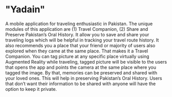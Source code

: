 # "Yadain" 
A mobile application for traveling enthusiastic in Pakistan. The unique modules of this application are (1) Travel Companion, (2) Share and Preserve Pakistan’s Oral History. It allow you to save and share your traveling logs which will be helpful in tracking your travel route history. It also recommends you a place that your friend or majority of users also explored when they came at the same place. That makes it a Travel Companion. You can tag picture at any specific place virtually using Augmented Reality while traveling, tagged picture will be visible to the users that opens the app and points the camera at the same place where you tagged the image. By that, memories can be preserved and shared with your loved ones. This will help in preserving Pakistan’s Oral History. Users that don’t want their information to be shared with anyone will have the option to keep it private.

